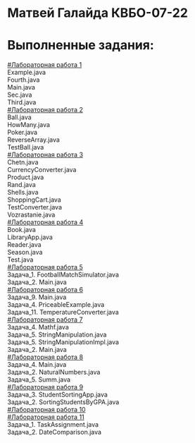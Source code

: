 # Матвей Галайда КВБО-07-22

# Выполненные задания:
<a href = "https://github.com/mag7231/labs/tree/main/src/ru/mirea/laba1"> #Лабораторная работа 1 <a> <br>
Example.java <br>
Fourth.java <br> 
Main.java <br>
Sec.java <br>
Third.java <br>
<a href = "https://github.com/mag7231/labs/tree/main/src/ru/mirea/laba2"> #Лабораторная работа 2 <a> <br>
Ball.java <br>
HowMany.java <br>
Poker.java <br>
ReverseArray.java <br>
TestBall.java <br>
<a href = "https://github.com/mag7231/labs/tree/main/src/ru/mirea/laba3"> #Лабораторная работа 3 <a> <br>
Chetn.java <br>
CurrencyConverter.java <br>
Product.java <br>
Rand.java <br>
Shells.java <br>
ShoppingCart.java <br>
TestConverter.java <br>
Vozrastanie.java <br>
<a href = "https://github.com/mag7231/labs/tree/main/src/ru/mirea/laba4"> #Лабораторная работа 4 <a> <br>
Book.java <br>
LibraryApp.java <br>
Reader.java <br>
Season.java <br>
Test.java <br>
<a href = "https://github.com/mag7231/labs/tree/main/src/ru/mirea/laba5"> #Лабораторная работа 5 <a> <br>
Задача_1. FootballMatchSimulator.java <br>
Задача_2. Main.java <br>
<a href = "https://github.com/mag7231/labs/tree/main/src/ru/mirea/laba6"> #Лабораторная работа 6 <a> <br>
Задача_9. Main.java <br>
Задача_4. PriceableExample.java <br>
Задача_11. TemperatureConverter.java <br>
<a href = "https://github.com/mag7231/labs/tree/main/src/ru/mirea/laba7"> #Лабораторная работа 7 <a> <br>
Задача_4. Mathf.java <br>
Задача_5. StringManipulation.java <br>
Задача_5. StringManipulationImpl.java <br>
Задача_2. Main.java <br>
<a href = "https://github.com/mag7231/labs/tree/main/src/ru/mirea/laba8"> #Лабораторная работа 8 <a> <br>
Задача_4. Main.java <br>
Задача_2. NaturalNumbers.java <br>
Задача_5. Summ.java <br>
<a href = "https://github.com/mag7231/labs/tree/main/src/ru/mirea/laba9"> #Лабораторная работа 9 <a> <br>
Задача_3. StudentSortingApp.java <br>
Задача_2. SortingStudentsByGPA.java <br>
<a href = "https://github.com/mag7231/labs/tree/main/src/ru/mirea/laba10"> #Лабораторная работа 10 <a> <br>
<a href = "https://github.com/mag7231/labs/tree/main/src/ru/mirea/laba11"> #Лабораторная работа 11 <a> <br>
Задача_1. TaskAssignment.java <br>
Задача_2. DateComparison.java <br>
